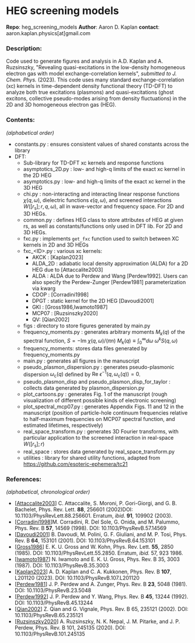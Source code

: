# HEG screening models
**Repo**: heg_screening_models
**Author**: Aaron D. Kaplan
**contact**: aaron.kaplan.physics[at]gmail.com

### Description:
Code used to generate figures and analysis in A.D. Kaplan and A. Ruzsinszky, "Revealing quasi-excitations in the low-density homogeneous electron gas with model exchange-correlation kernels", *submitted to J. Chem. Phys.* (2023).
This code uses many standard exchange-correlation (xc) kernels in time-dependent density functional theory (TD-DFT) to analyze both true excitations (plasmons) and quasi-excitations (ghost excitons, collective pseudo-modes arising from density fluctuations) in the 2D and 3D homogeneous electron gas (HEG).

### Contents:
*(alphabetical order)*
- constants.py : ensures consistent values of shared constants across the library
- DFT:
    - Sub-library for TD-DFT xc kernels and response functions
    - asymptotics_2D.py : low- and high-q limits of the exact xc kernel in the 2D HEG
    - asymptotics.py : low- and high-q limits of the exact xc kernel in the 3D HEG
    - chi.py : non-interacting and interacting linear response functions $\chi(q,\omega)$, dielectric functions $\epsilon(q,\omega)$, and screened interactions $W([r_\mathrm{s}];r,q,\omega)$, all in wave-vector and frequency space. For 2D and 3D HEGs.
    - common.py : defines HEG class to store attributes of HEG at given rs, as well as constants/functions only used in DFT lib. For 2D and 3D HEGs.
    - fxc.py : implements `get_fxc` function used to switch between XC kernels in 2D and 3D HEGs
    - fxc_\<ID\>.py : various xc kernels:
        - AKCK : [Kaplan2023]
        - ALDA_2D : adiabatic local density approximation (ALDA) for a 2D HEG due to [Attaccalite2003]
        - ALDA : ALDA due to Perdew and Wang [Perdew1992].
        Users can also specify the Perdew-Zunger [Perdew1981] parameterization via kwarg
        - CDOP : [Corradini1998]
        - DPGT : static kernel for the 2D HEG [Davoudi2001]
        - GKI : [Gross1986,Iwamoto1987]
        - MCP07 : [Ruzsinszky2020]
        - QV: [Qian2002]
    - figs : directory to store figures generated by main.py
    - frequency_moments.py : generates arbitrary moments $M_k(q)$ of the spectral function, 
    $S = - \mathrm{Im} ~ \chi(q,\omega)/(\pi n)$
    $M_k(q) \equiv \int_0^\infty d\omega ~ \omega^k S(q,\omega)$
    - frequency_moments: stores data files generated by frequency_moments.py
    - main.py : generates all figures in the manuscript
    - pseudo_plasmon_dispersion.py : generates pseudo-plasmonic dispersion $\omega_\mathrm{c}(q)$ defined by
    $\mathrm{Re} ~ \epsilon^{-1}(q,\omega_\mathrm{c}(q)) = 0$. 
    - pseudo_plasmon_disp and pseudo_plasmon_disp_for_taylor : collects data generated by plasmon_dispersion.py
    - plot_cartoons.py : generates Fig. 1 of the manuscript (rough visualization of different possible kinds of electronic screening)
    - plot_spectral_mcp07.py : generates Appendix Figs. 11 and 12 in the manuscript (position of particle-hole continuum frequencies relative to half-maximum frequencies on MCP07 spectral function, and estimated lifetimes, respectively)
    - real_space_transform.py : generates 3D Fourier transforms, with particular application to the screened interaction in real-space $W([r_\mathrm{s}];r)$
    - real_space : stores data generated by real_space_transform.py
    - utilities : library for shared utility functions, adapted from https://github.com/esoteric-ephemera/tc21 

### References:
*(alphabetical, chronological order)*
- [[Attaccalite2003](https://doi.org/10.1103/PhysRevLett.88.256601)] C. Attaccalite, S. Moroni, P. Gori-Giorgi, and G. B. Bachelet, Phys. Rev. Lett. **88**, 256601 (2002)DOI: 10.1103/PhysRevLett.88.256601. Erratum, *ibid.* **91**, 109902 (2003). 
- [[Corradini1998](https://doi.org/10.1103/PhysRevB.57.14569)]M. Corradini, R. Del Sole, G. Onida, and M. Palummo, Phys. Rev. B **57**, 14569 (1998). DOI: 10.1103/PhysRevB.57.14569
- [[Davoudi2001](https://doi.org/10.1103/PhysRevB.64.153101)] B. Davoudi, M. Polini, G. F. Giuliani, and M. P. Tosi, Phys. Rev. B **64**, 153101 (2001). DOI: 10.1103/PhysRevB.64.153101
- [[Gross1986](https://doi.org/10.1103/PhysRevLett.55.2850)] E. K. U. Gross and W. Kohn, Phys. Rev. Lett. **55**, 2850 (1985). DOI: 10.1103/PhysRevLett.55.2850. Erratum, *ibid.* 57, 923 1986.
- [[Iwamoto1987](https://doi.org/10.1103/PhysRevB.35.3003)] N. Iwamoto and E. K. U. Gross, Phys. Rev. B 35, 3003 (1987). DOI: 10.1103/PhysRevB.35.3003
- [[Kaplan2023](https://doi.org/10.1103/PhysRevB.107.L201120)] A. D. Kaplan and C. A. Kukkonen, Phys. Rev. B **107**, L201120 (2023). DOI: 10.1103/PhysRevB.107.L201120
- [[Perdew1981](https://doi.org/10.1103/PhysRevB.23.5048)] J. P. Perdew and A. Zunger, Phys. Rev. B **23**, 5048 (1981). DOI: 10.1103/PhysRevB.23.5048
- [[Perdew1992](https://doi.org/10.1103/PhysRevB.45.13244)] J. P. Perdew and Y. Wang, Phys. Rev. B **45**, 13244 (1992). DOI: 10.1103/PhysRevB.45.13244
- [[Qian2002](https://doi.org/10.1103/PhysRevB.65.235121)] Z. Qian and G. Vignale, Phys. Rev. B 65, 235121 (2002). DOI: 10.1103/PhysRevB.65.235121
- [[Ruzsinszky2020](https://doi.org/10.1103/PhysRevB.101.245135)] A. Ruzsinszky, N. K. Nepal, J. M. Pitarke, and J. P. Perdew, Phys. Rev. B 101, 245135 (2020). DOI: 10.1103/PhysRevB.101.245135